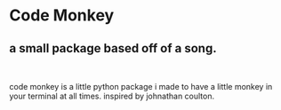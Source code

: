 # Code Monkey
## a small package based off of a song.
<br>

code monkey is a little python package i made to have a little monkey in your terminal at all times. inspired by johnathan coulton.